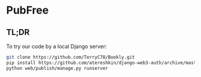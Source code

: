 # PubFree

## TL;DR
To try our code by a local Django server:
```bash
git clone https://github.com/TerryC78/Bookly.git
pip install https://github.com/atereshkin/django-web3-auth/archive/master.zip
python web/publish/manage.py runserver
```
